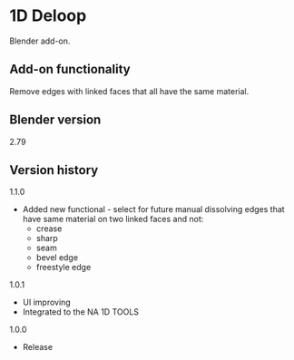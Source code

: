 # 1D Deloop

Blender add-on.

Add-on functionality
-
Remove edges with linked faces that all have the same material.

Blender version
-
2.79

Version history
-
1.1.0
- Added new functional - select for future manual dissolving edges that have same material on two linked faces and not:
  - crease
  - sharp
  - seam
  - bevel edge
  - freestyle edge

1.0.1
- UI improving
- Integrated to the NA 1D TOOLS

1.0.0
- Release
